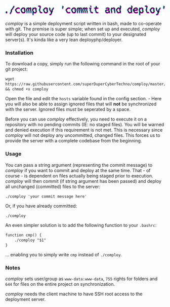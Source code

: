 ![comploy](https://raw.githubusercontent.com/superDuperCyberTechno/comploy/master/header.png)

_comploy_ is a simple deployment script written in bash, made to co-operate with git. The premise is super simple; when set up and executed, _comploy_ will deploy your source code (up to last commit) to your designated server(s). It's kinda like a very lean deployphp/deployer.

### Installation
To download a copy, simply run the following command in the root of your git project: 

```
wget https://raw.githubusercontent.com/superDuperCyberTechno/comploy/master/comploy && chmod +x comploy
```

Open the file and edit the `hosts` variable found in the config section. - Here you will also be able to assign ignored files that will **not** be synchronized with the server. Ignored files *must* be seperated by a space.

Before you can use _comploy_ effectively, you need to execute it on a repository with no pending commits (IE: no staged files). You will be warned and denied execution if this requirement is not met. This is necessary since _comploy_ will not deploy any uncommitted, changed files. This forces us to provide the server with a complete codebase from the beginning.


### Usage
You can pass a string argument (representing the commit message) to _comploy_ if you want to commit and deploy at the same time. That - of course - is dependent on files actually being staged prior to execution. _comploy_ will then commit (if string argument has been passed) and deploy all unchanged (committed) files to the server:

```
./comploy 'your commit message here'
```

Or, if you have already committed:

```
./comploy
```

An even simpler solution is to add the following function to your `.bashrc`:

```
function cmp() {
    ./comploy "$1"
}
```

... enabling you to simply write `cmp` instead of `./comploy`.

### Notes
_comploy_ sets user/group as `www-data:www-data`, `755` rights for folders and  `644` for files on the entire project on synchronization.

_comploy_ needs the client machine to have SSH root access to the deployment server.
